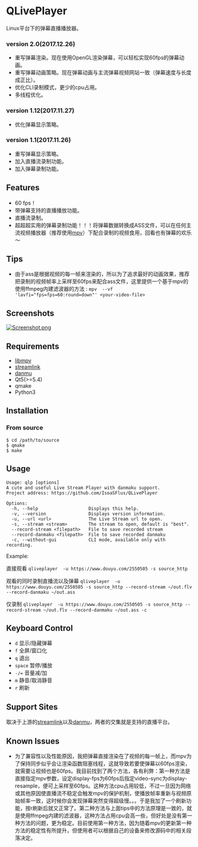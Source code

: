 # QLivePlayer
Linux平台下的弹幕直播播放器。
### version 2.0(2017.12.26)
* 重写弹幕渲染。现在使用OpenGL渲染弹幕，可以轻松实现60fps的弹幕动画。
* 重写弹幕动画策略。现在弹幕动画与主流弹幕视频网站一致（弹幕速度与长度成正比）。
* 优化CLI录制模式，更少的cpu占用。
* 多线程优化。
### version 1.12(2017.11.27)
* 优化弹幕显示策略。
### version 1.1(2017.11.26)
* 重写弹幕显示策略。
* 加入直播流录制功能。
* 加入弹幕录制功能。
## Features
* 60 fps！
* 带弹幕支持的直播播放功能。
* 直播流录制。
* 超超超实用的弹幕录制功能！！！将弹幕数据转换成ASS文件，可以在任何主流视频播放器（推荐使用[mpv](https://mpv.io)）下配合录制的视频食用，回看也有弹幕的欢乐～
## Tips
* 由于ass是根据视频的每一帧来渲染的，所以为了追求最好的动画效果，推荐把录制的视频帧率上采样至60fps来配合ass文件，这里提供一个基于mpv的使用ffmpeg内建滤波器的方法 :
`mpv  --vf 'lavfi="fps=fps=60:round=down"' <your-video-file>`
## Screenshots
[![Screenshot.png](https://raw.githubusercontent.com/IsoaSFlus/QLivePlayer/master/screenshot.png)](https://raw.githubusercontent.com/IsoaSFlus/QLivePlayer/master/screenshot.png)




























## Requirements
* [libmpv](https://github.com/mpv-player/mpv)
* [streamlink](https://github.com/streamlink/streamlink)
* [danmu](https://github.com/littlecodersh/danmu)
* Qt5(>=5.4)
* qmake
* Python3
## Installation
### From source
```
$ cd /path/to/source
$ qmake
$ make
```
## Usage
```
Usage: qlp [options]
A cute and useful Live Stream Player with danmaku support.
Project address: https://github.com/IsoaSFlus/QLivePlayer

Options:
  -h, --help                   Displays this help.
  -v, --version                Displays version information.
  -u, --url <url>              The Live Stream url to open.
  -s, --stream <stream>        The stream to open, default is "best".
  --record-stream <filepath>   File to save recorded stream
  --record-danmaku <filepath>  File to save recorded danmaku
  -c, --without-gui            CLI mode, available only with recording.

```
Example:

直接观看 `qliveplayer  -u https://www.douyu.com/2550505 -s source_http`

观看的同时录制直播流以及弹幕 `qliveplayer  -u https://www.douyu.com/2550505 -s source_http --record-stream ~/out.flv --record-danmaku ~/out.ass`

仅录制 `qliveplayer  -u https://www.douyu.com/2550505 -s source_http --record-stream ~/out.flv --record-danmaku ~/out.ass -c`

## Keyboard Control
* `d` 显示/隐藏弹幕
* `f` 全屏/窗口化
* `q` 退出
* `space` 暂停/播放
* `-/=` 音量减/加
* `m` 静音/取消静音
* `r` 刷新
## Support Sites
取决于上游的[streamlink](https://github.com/streamlink/streamlink)以及[danmu](https://github.com/littlecodersh/danmu)，两者的交集就是支持的直播平台。
## Known Issues
* 为了兼容性以及性能原因，我把弹幕直接渲染在了视频的每一帧上，而mpv为了保持同步似乎会让渲染函数阻塞线程，这就导致若要使弹幕以60fps渲染，就需要让视频也是60fps。我目前找到了两个方法，各有利弊：第一种方法是直接指定mpv参数，设定display-fps为60fps后指定video-sync为display-resample，便可上采样至60fps。这种方法cpu占用较低，不过一旦因为网络或其他原因使直播流不稳定会触发mpv的保护机制，使播放帧率重新与视频原始帧率一致，这时候你会发现弹幕突然变得超级慢。。。于是我加了一个刷新功能，按r刷新后就又正常了。第二种方法与上面tips中的方法原理是一致的，就是使用ffmpeg内建的滤波器，这种方法占用cpu会高一些，但好处是没有第一种方法的问题，更为稳定。目前使用第一种方法，因为随着mpv的更新第一种方法的稳定性有所提升，但使用者可以根据自己的设备来修改源码中的相关段落决定。


